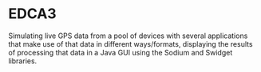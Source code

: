 # EDCA3
Simulating live GPS data from a pool of devices with several applications that make use of that data in different ways/formats, displaying the results of processing that data in a Java GUI using the Sodium and Swidget libraries.
